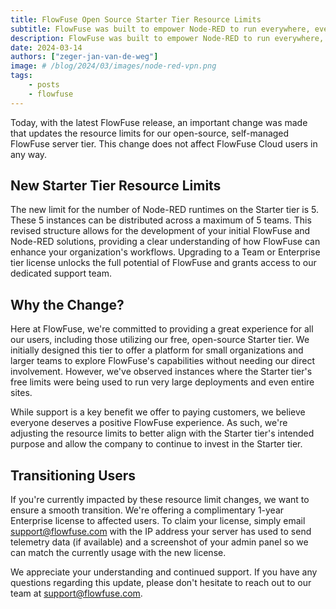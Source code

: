 ```yaml
---
title: FlowFuse Open Source Starter Tier Resource Limits
subtitle: FlowFuse was built to empower Node-RED to run everywhere, even behind a firewall
description: FlowFuse was built to empower Node-RED to run everywhere, even behind a firewall
date: 2024-03-14
authors: ["zeger-jan-van-de-weg"]
image: # /blog/2024/03/images/node-red-vpn.png
tags:
    - posts
    - flowfuse
---
```


Today, with the latest FlowFuse release, an important change was made that
updates the resource limits for our open-source, self-managed FlowFuse server
tier. This change does not affect FlowFuse Cloud users in any way.

<!--more-->

## New Starter Tier Resource Limits

The new limit for the number of Node-RED runtimes on the Starter tier is 5.
These 5 instances can be distributed across a maximum of 5 teams. This revised
structure allows for the development of your initial FlowFuse and Node-RED
solutions, providing a clear understanding of how FlowFuse can enhance your
organization's workflows. Upgrading to a Team or Enterprise tier license unlocks
the full potential of FlowFuse and grants access to our dedicated support team.

## Why the Change?

Here at FlowFuse, we're committed to providing a great experience for all our
users, including those utilizing our free, open-source Starter tier.  We
initially designed this tier to offer a platform for small organizations and
larger teams to explore FlowFuse's capabilities without needing our direct
involvement. However, we've observed instances where the Starter tier's free
limits were being used to run very large deployments and even entire sites.

While support is a key benefit we offer to paying customers, we believe everyone
deserves a positive FlowFuse experience. As such, we're adjusting the resource
limits to better align with the Starter tier's intended purpose and allow the
company to continue to invest in the Starter tier.

## Transitioning Users

If you're currently impacted by these resource limit changes, we want to ensure
a smooth transition. We're offering a complimentary 1-year Enterprise license to
affected users. To claim your license, simply email support@flowfuse.com with
the IP address your server has used to send telemetry data (if available) and a
screenshot of your admin panel so we can match the currently usage with the new
license.

We appreciate your understanding and continued support. If you have any
questions regarding this update, please don't hesitate to reach out to our team
at support@flowfuse.com.
